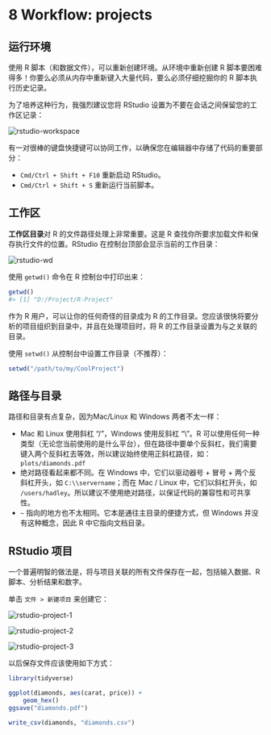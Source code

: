 # 8 Workflow: projects

## 运行环境

使用 R 脚本（和数据文件），可以重新创建环境。从环境中重新创建 R 脚本要困难得多！你要么必须从内存中重新键入大量代码，要么必须仔细挖掘你的 R 脚本执行历史记录。

为了培养这种行为，我强烈建议您将 RStudio 设置为不要在会话之间保留您的工作区记录：

![rstudio-workspace](https://d33wubrfki0l68.cloudfront.net/7fa44a5471d40025344176ede4169c5ad3159482/1577f/screenshots/rstudio-workspace.png)

有一对很棒的键盘快捷键可以协同工作，以确保您在编辑器中存储了代码的重要部分：

- `Cmd/Ctrl + Shift + F10` 重新启动 RStudio。
- `Cmd/Ctrl + Shift + S` 重新运行当前脚本。

## 工作区

**工作区目录**对 R 的文件路径处理上非常重要。这是 R 查找你所要求加载文件和保存执行文件的位置。RStudio 在控制台顶部会显示当前的工作目录：

![rstudio-wd](https://d33wubrfki0l68.cloudfront.net/176fc11b0b484209bd77f13ab5116b8a0d7aa13a/2b6f7/screenshots/rstudio-wd.png)

使用 `getwd()` 命令在 R 控制台中打印出来：

```R
getwd()
#> [1] "D:/Project/R-Project"
```

作为 R 用户，可以让你的任何奇怪的目录成为 R 的工作目录。您应该很快将要分析的项目组织到目录中，并且在处理项目时，将 R 的工作目录设置为与之关联的目录。

使用 `setwd()` 从控制台中设置工作目录（不推荐）：

```R
setwd("/path/to/my/CoolProject")
```

## 路径与目录

路径和目录有点复杂，因为Mac/Linux 和 Windows 两者不太一样：

- Mac 和 Linux 使用斜杠 “/”，Windows 使用反斜杠 “\”。R 可以使用任何一种类型（无论您当前使用的是什么平台），但在路径中要单个反斜杠，我们需要键入两个反斜杠去等效，所以建议始终使用正斜杠路径，如：`plots/diamonds.pdf`
- 绝对路径看起来都不同。在 Windows 中，它们以驱动器号 + 冒号 + 两个反斜杠开头，如 `C:\\servername`；而在 Mac / Linux 中，它们以斜杠开头，如 `/users/hadley`。所以建议不使用绝对路径，以保证代码的兼容性和可共享性。
- `~` 指向的地方也不太相同。它本是通往主目录的便捷方式，但 Windows 并没有这种概念，因此 R 中它指向文档目录。

## RStudio 项目

一个普遍明智的做法是，将与项目关联的所有文件保存在一起，包括输入数据、R 脚本、分析结果和数字。

单击 `文件 > 新建项目` 来创建它：

![rstudio-project-1](https://d33wubrfki0l68.cloudfront.net/87562c4851bf4d0b0c8415dc9d6690493572e362/a6685/screenshots/rstudio-project-1.png)

![rstudio-project-2](https://d33wubrfki0l68.cloudfront.net/0fa791e2621be297cb9c5cac0b2802223e3d7714/57d89/screenshots/rstudio-project-2.png)

![rstudio-project-3](https://d33wubrfki0l68.cloudfront.net/dee6324df1f5c5121d1c1e9eed822ee52c87167b/1f325/screenshots/rstudio-project-3.png)

以后保存文件应该使用如下方式：

```R
library(tidyverse)

ggplot(diamonds, aes(carat, price)) + 
    geom_hex()
ggsave("diamonds.pdf")

write_csv(diamonds, "diamonds.csv")
```

